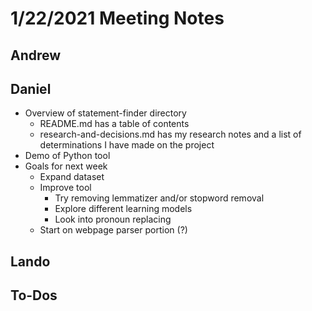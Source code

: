 # 1/22/2021 Meeting Notes


## Andrew

## Daniel
- Overview of statement-finder directory
    - README.md has a table of contents
    - research-and-decisions.md has my research notes and a list of determinations I have made on the project
- Demo of Python tool
- Goals for next week
    - Expand dataset
    - Improve tool
        - Try removing lemmatizer and/or stopword removal
        - Explore different learning models
        - Look into pronoun replacing
    - Start on webpage parser portion (?)

## Lando

## To-Dos


